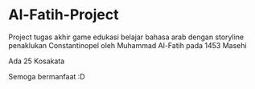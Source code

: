 # Al-Fatih-Project
Project tugas akhir game edukasi belajar bahasa arab dengan storyline penaklukan Constantinopel oleh Muhammad Al-Fatih pada 1453 Masehi

Ada 25 Kosakata

Semoga bermanfaat :D

